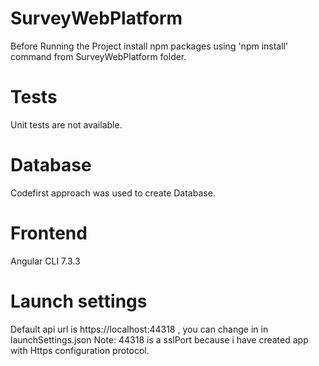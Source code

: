 # SurveyWebPlatform

Before Running the Project install npm packages using 'npm install' command from SurveyWebPlatform folder.

# Tests
Unit tests are not available.

# Database
Codefirst approach was used to create Database. 

# Frontend
Angular CLI 7.3.3

# Launch settings
Default api url is https://localhost:44318 , you can change in in launchSettings.json
Note: 
44318 is a sslPort because i have created app with Https configuration protocol.
